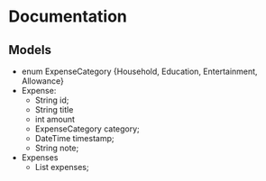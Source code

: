# Documentation

## Models

- enum ExpenseCategory {Household, Education, Entertainment, Allowance}
- Expense:
  - String id;
  - String title
  - int amount
  - ExpenseCategory category;
  - DateTime timestamp;
  - String note;
- Expenses
  - List<Expense> expenses;

